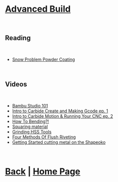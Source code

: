# [Advanced Build](https://docs.lynkrobotics.org/build/advancedBuild.html) 

<br>

## Reading

<br>

- [Snow Problem Powder Coating](https://drive.google.com/file/d/1tkvnYnH1gXw5S4DSMSlFH2DYaXuZE-QP/view?usp=sharing)


<br>

## Videos

<br>

- [Bambu Studio 101](https://youtu.be/rZhy0J0mXBE?si=Blv0tyYkZO4SNyBZ)
- [Intro to Carbide Create and Making Gcode ep. 1](https://youtu.be/WGeu0WuEwbE?si=nDaVfLD-tV8tq32q)
- [Intro to Carbide Motion & Running Your CNC ep. 2](https://youtu.be/7W-QFcZS91c?si=vNIgLYSpcMvzp7mr)
- [How To Bending?!](https://youtu.be/FyXpCPVOr8s?si=uZtBjIrfhCT2nAC1)
- [Squaring material](https://youtu.be/tW8HNAlUXxU?si=TF_p_BFwojvCdRHT)
- [Grinding HSS Tools](https://youtu.be/__A2xtLF0AU?si=kwzj_uOH7SMK7DHT)
- [Four Methods Of Flush Riveting](https://youtu.be/WC5BAp2xvDc?si=FBX29Xm9wCpJkAbz)
- [Getting Started cutting metal on the Shapeoko](https://youtu.be/Yo33kOJfw70?si=rAMwo1Ys3QaDFdNm)

<br>

# [Back](https://docs.lynkrobotics.org/build/) | [Home Page](https://docs.lynkrobotics.org/)

<br>
